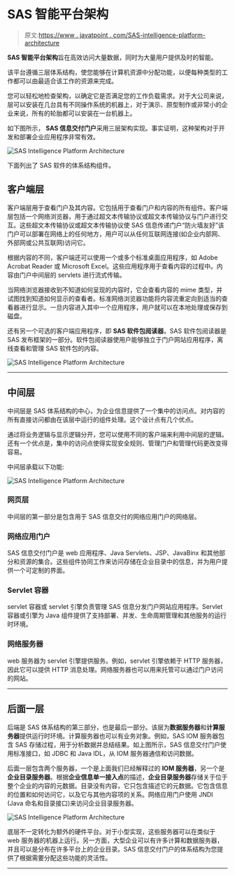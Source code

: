 # SAS 智能平台架构

> 原文:[https://www . javatpoint . com/SAS-intelligence-platform-architecture](https://www.javatpoint.com/sas-intelligence-platform-architecture)

**SAS 智能平台架构**旨在高效访问大量数据，同时为大量用户提供及时的智能。

该平台遵循三层体系结构，使您能够在计算机资源中分配功能，以便每种类型的工作都可以由最适合该工作的资源来完成。

您可以轻松地检查架构，以确定它是否满足您的工作负载需求。对于大公司来说，层可以安装在几台具有不同操作系统的机器上，对于演示、原型制作或非常小的企业来说，所有的轮胎都可以安装在一台机器上。

如下图所示， **SAS 信息交付门户**采用三层架构实现。事实证明，这种架构对于开发和部署企业应用程序非常有效。

![SAS Intelligence Platform Architecture](../Images/e13fa74357b332dac4af1e564455ec76.png)

下面列出了 SAS 软件的体系结构组件。

## 客户端层

客户端层用于查看门户及其内容。它包括用于查看门户和内容的所有组件。客户端层包括一个网络浏览器，用于通过超文本传输协议或超文本传输协议与门户进行交互。这些超文本传输协议或超文本传输协议使 SAS 信息传递门户“防火墙友好”该门户可以部署在网络上的任何地方，用户可以从任何互联网连接(如企业内部网、外部网或公共互联网)访问它。

根据内容的不同，客户端还可以使用一个或多个标准桌面应用程序，如 Adobe Acrobat Reader 或 Microsoft Excel。这些应用程序用于查看内容的过程中。内容由门户中间层的 servlets 进行流式传输。

当网络浏览器接收到不知道如何呈现的内容时，它会查看内容的 mime 类型，并试图找到知道如何显示的查看者。标准网络浏览器功能将内容流重定向到适当的查看器进行显示。一旦内容进入其中一个应用程序，用户就可以在本地处理或保存到磁盘。

还有另一个可选的客户端应用程序，即 **SAS 软件包阅读器**。SAS 软件包阅读器是 SAS 发布框架的一部分。软件包阅读器使用户能够独立于门户网站应用程序，离线查看和管理 SAS 软件包的内容。

![SAS Intelligence Platform Architecture](../Images/032c1815f407818ddb0fc73f14e28125.png)

* * *

## 中间层

中间层是 SAS 体系结构的中心，为企业信息提供了一个集中的访问点。对内容的所有直接访问都由在该层中运行的组件处理。这个设计点有几个优点。

通过将业务逻辑与显示逻辑分开，您可以使用不同的客户端来利用中间层的逻辑。还有一个优点是，集中的访问点使得实现安全规则、管理门户和管理代码更改变得容易。

中间层承载以下功能:

![SAS Intelligence Platform Architecture](../Images/5010b608046d044a8862b666f00228ef.png)

### 网页层

中间层的第一部分是包含用于 SAS 信息交付的网络应用门户的网络层。

### 网络应用门户

SAS 信息交付门户是 web 应用程序、Java Servlets、JSP、JavaBinx 和其他部分和资源的集合。这些组件协同工作来访问存储在企业目录中的信息，并为用户提供一个可定制的界面。

### Servlet 容器

servlet 容器或 servlet 引擎负责管理 SAS 信息分发门户网站应用程序。Servlet 容器或引擎为 Java 组件提供了支持部署、并发、生命周期管理和其他服务的运行时环境。

### 网络服务器

web 服务器为 servlet 引擎提供服务。例如，servlet 引擎依赖于 HTTP 服务器，因此它可以提供 HTTP 消息处理。网络服务器也可以用来托管可以通过门户访问的网站。

* * *

## 后面一层

后端是 SAS 体系结构的第三部分，也是最后一部分。该层为**数据服务器**和**计算服务器**提供运行时环境。计算服务器也可以有业务对象。例如，SAS IOM 服务器包含 SAS 存储过程，用于分析数据并总结结果。如上图所示，SAS 信息交付门户使用标准接口，如 JDBC 和 Java IDL，从 IOM 服务器通信和访问数据。

后面一层包含两个服务器，一个是上面我们已经解释过的 **IOM 服务器**，另一个是**企业目录服务器**。根据**企业信息单一接入点**的描述，**企业目录服务器**存储关于位于整个企业的内容的元数据。目录没有内容，它只包含描述它的元数据。它包含信息的位置和如何访问它，以及它与其他内容项的关系。网络应用门户使用 JNDI (Java 命名和目录接口)来访问企业目录服务器。

![SAS Intelligence Platform Architecture](../Images/72914646adeafea31c63c08083111ff9.png)

底层不一定转化为额外的硬件平台。对于小型实现，这些服务器可以在类似于 web 服务器的机器上运行。另一方面，大型企业可以有许多计算和数据服务器，并且可以是分布在许多平台上的企业目录。SAS 信息交付门户的体系结构为您提供了根据需要分配这些功能的灵活性。

* * *